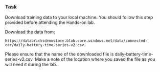### Task 

Download training data to your local machine. You should follow  this step provided before attending the Hands-on lab.
    
Download the data from;

    https://databricksdemostore.blob.core.windows.net/data/connected-car/daily-battery-time-series-v2.csv.

Please ensure that the name of the downloaded file is daily-battery-time-series-v2.csv. Make a note of the location where you saved the file as you will need it during the lab.    
